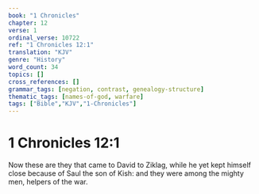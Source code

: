 ```yaml
---
book: "1 Chronicles"
chapter: 12
verse: 1
ordinal_verse: 10722
ref: "1 Chronicles 12:1"
translation: "KJV"
genre: "History"
word_count: 34
topics: []
cross_references: []
grammar_tags: [negation, contrast, genealogy-structure]
thematic_tags: [names-of-god, warfare]
tags: ["Bible","KJV","1-Chronicles"]
---
```


# 1 Chronicles 12:1

Now these are they that came to David to Ziklag, while he yet kept himself close because of Saul the son of Kish: and they were among the mighty men, helpers of the war.
